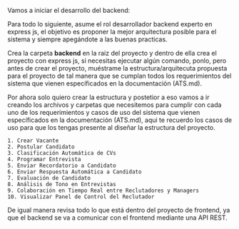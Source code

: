 Vamos a iniciar el desarrollo del backend:

Para todo lo siguiente, asume el rol desarrollador backend experto en express js, el objetivo es proponer la mejor arquitectura posible para el sistema y siempre apegándote a las buenas practicas.

 Crea la carpeta **backend** en la raiz del proyecto y dentro de ella crea el proyecto con express js, si necesitas ejecutar algún comando, ponlo, pero antes de crear el proyecto, muéstrame la estructura/arquitecuta propuesta para el proyecto de tal manera que se cumplan todos los requerimientos del sistema que vienen específicados en la documentación (ATS.md).


Por ahora solo quiero crear la estructura y postetior a eso vamos a ir creando los archivos y carpetas que necesitemos para cumplir con cada uno de los requerimientos y casos de uso del sistema que vienen específicados en la documentación (ATS.md), aqui te recuerdo los casos de uso para que los tengas presente al diseñar la estructura del proyecto.

    1. Crear Vacante  
    2. Postular Candidato  
    3. Clasificación Automática de CVs  
    4. Programar Entrevista  
    5. Enviar Recordatorio a Candidato  
    6. Enviar Respuesta Automática a Candidato  
    7. Evaluación de Candidato  
    8. Análisis de Tono en Entrevistas  
    9. Colaboración en Tiempo Real entre Reclutadores y Managers  
    10. Visualizar Panel de Control del Reclutador


De igual manera revisa todo lo que está dentro del proyecto de frontend, ya que el backend se va a comunicar con el frontend mediante una API REST.